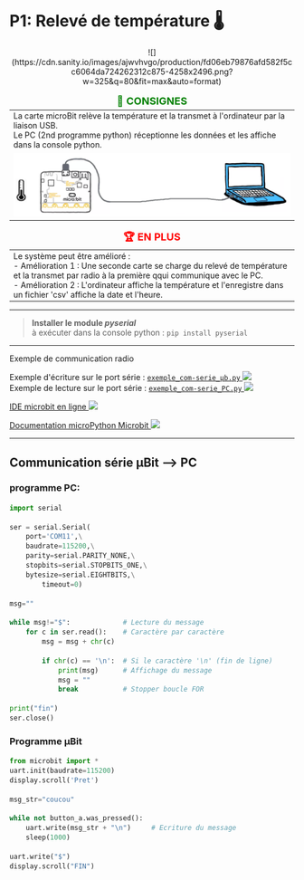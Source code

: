 # **P1: Relevé de température 🌡️**  
<center>![](https://cdn.sanity.io/images/ajwvhvgo/production/fd06eb79876afd582f5cc6064da724262312c875-4258x2496.png?w=325&q=80&fit=max&auto=format)
</center>


<table style="border: none;">
  <thead>
    <tr>
      <td align="center" style="color: green; font-weight: bold; font-size: 18px">
        📝 CONSIGNES
      </td>
    </tr>
  </thead>

  <tbody>
    <tr>
      <td>
      La carte microBit relève la température et la transmet à l'ordinateur par la liaison USB. <br>
      Le PC (2nd programme python) réceptionne les données et les affiche dans la console python.
    </td>
    </tr>
    <tr>
      <td>
        <center><img src="Communication.png")>
        </center>
      </td>
    </tr>
  </tbody>
</table>

<table style="border: none;">
  <thead>
    <tr>
      <td align="center" style="color: red; font-weight: bold; font-size: 18px">
        🏆 EN PLUS
      </td>
    </tr>
  </thead>

  <tbody>
    <tr>
      <td>
      Le système peut être amélioré :  <br>
      <bold>- Amélioration 1</bold> : Une seconde carte se charge du relevé de température et la transmet par radio à la première qqui communique avec le PC.<br>
      <bold>- Amélioration 2</bold> : L'ordinateur affiche la température et l'enregistre dans un fichier 'csv' affiche la date et l'heure.
    </td>
    </tr>
  </tbody>
</table>

___

> **Installer le module _pyserial_**  
> à exécuter dans la console python : ```pip install pyserial```

___

Exemple de communication radio



Exemple d'écriture sur le port série : <a href="https://sasl56-my.sharepoint.com/:u:/g/personal/mickael_kerviche_sa-sl_fr/EeEU5xTQ82BIgRs76XpQ7VEBtwN90OIwkt-MMshMSTOQxg" target="_blank">`exemple_com-serie_µb.py`
![](https://icons.iconarchive.com/icons/untergunter/leaf-mimes/32/text-x-python-icon.png)</a><br>
Exemple de lecture sur le port série : <a href="https://sasl56-my.sharepoint.com/:u:/g/personal/mickael_kerviche_sa-sl_fr/EWn37BtSWGNJvaH1BjiUnWYBlSV1JZ9YsuftKzIax-Azhw" target="_blank">`exemple_com-serie_PC.py`
![](https://icons.iconarchive.com/icons/untergunter/leaf-mimes/32/text-x-python-icon.png)</a>

<a href="https://python.microbit.org/v/2" target="_blank">IDE microbit en ligne
![](https://icons.iconarchive.com/icons/icons8/windows-8/24/Programming-External-Link-icon.png)</a><br>


<a href="https://microbit-micropython.readthedocs.io/fr/latest/" target="_blank">Documentation microPython Microbit
![](https://icons.iconarchive.com/icons/icons8/windows-8/24/Programming-External-Link-icon.png)</a>


___
## Communication série µBit --> PC

### programme PC:

```Python
import serial

ser = serial.Serial(
    port='COM11',\
    baudrate=115200,\
    parity=serial.PARITY_NONE,\
    stopbits=serial.STOPBITS_ONE,\
    bytesize=serial.EIGHTBITS,\
        timeout=0)

msg=""

while msg!="$":             # Lecture du message
    for c in ser.read():    # Caractère par caractère
        msg = msg + chr(c)

        if chr(c) == '\n':  # Si le caractère '\n' (fin de ligne)
            print(msg)      # Affichage du message
            msg = ""
            break           # Stopper boucle FOR
        
print("fin")
ser.close()
```

### Programme µBit
```Python
from microbit import *
uart.init(baudrate=115200)
display.scroll('Pret')

msg_str="coucou"

while not button_a.was_pressed():
    uart.write(msg_str + "\n")     # Ecriture du message
    sleep(1000)
    
uart.write("$")	
display.scroll("FIN") 
```